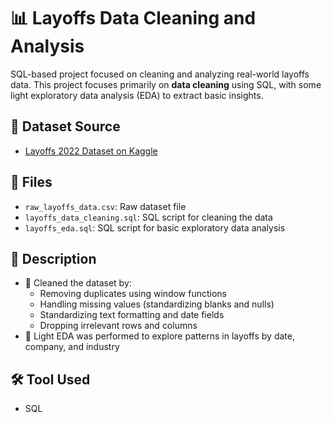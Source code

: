 # 📊 Layoffs Data Cleaning and Analysis
SQL-based project focused on cleaning and analyzing real-world layoffs data.
This project focuses primarily on **data cleaning** using SQL, with some light exploratory data analysis (EDA) to extract basic insights.

## 📁 Dataset Source
- [Layoffs 2022 Dataset on Kaggle](https://www.kaggle.com/datasets/swaptr/layoffs-2022)

## 📂 Files
- `raw_layoffs_data.csv`: Raw dataset file
- `layoffs_data_cleaning.sql`: SQL script for cleaning the data
- `layoffs_eda.sql`: SQL script for basic exploratory data analysis

## 🧹 Description
- 🧽 Cleaned the dataset by:
  - Removing duplicates using window functions
  - Handling missing values (standardizing blanks and nulls)
  - Standardizing text formatting and date fields
  - Dropping irrelevant rows and columns
- 🧪 Light EDA was performed to explore patterns in layoffs by date, company, and industry

## 🛠️ Tool Used
- SQL
